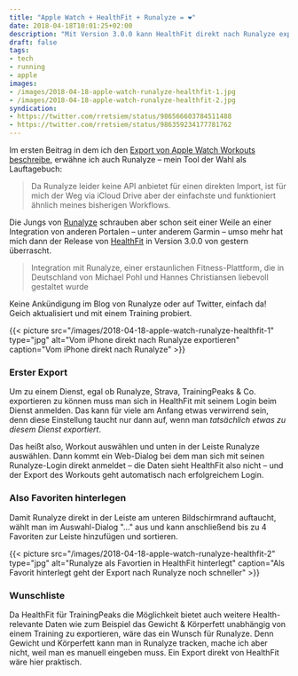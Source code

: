 ```yaml
---
title: "Apple Watch + HealthFit + Runalyze = ❤️"
date: 2018-04-18T10:01:25+02:00
description: "Mit Version 3.0.0 kann HealthFit direkt nach Runalyze exportieren!"
draft: false
tags:
- tech
- running
- apple
images:
- /images/2018-04-18-apple-watch-runalyze-healthfit-1.jpg
- /images/2018-04-18-apple-watch-runalyze-healthfit-2.jpg
syndication:
- https://twitter.com/rretsiem/status/986566603784511488
- https://twitter.com/rretsiem/status/986359234177781762
---
```




Im ersten Beitrag in dem ich den [Export von Apple Watch Workouts beschreibe](https://renem.net/post/2017-11-19-healthfit-apple-watch-daten-exportieren/), erwähne ich auch Runalyze – mein Tool der Wahl als Lauftagebuch:

> Da Runalyze leider keine API anbietet für einen direkten Import, ist für mich der Weg via iCloud Drive aber der einfachste und funktioniert ähnlich meines bisherigen Workflows.

Die Jungs von [Runalyze](https://runalyze.com/) schrauben aber schon seit einer Weile an einer Integration von anderen Portalen – unter anderem Garmin – umso mehr hat mich dann der Release von [HealthFit](https://itunes.apple.com/de/app/healthfit/id1202650514?mt=8&ct=wfiOS&at=11lKjS) in Version 3.0.0 von gestern überrascht.

> Integration mit Runalyze, einer erstaunlichen Fitness-Plattform, die in Deutschland von Michael Pohl und Hannes Christiansen liebevoll gestaltet wurde

Keine Ankündigung im Blog von Runalyze oder auf Twitter, einfach da! Geich aktualisiert und mit einem Training probiert.

{{< picture src="/images/2018-04-18-apple-watch-runalyze-healthfit-1" type="jpg" alt="Vom iPhone direkt nach Runalyze exportieren" caption="Vom iPhone direkt nach Runalyze" >}}

### Erster Export

Um zu einem Dienst, egal ob Runalyze, Strava, TrainingPeaks & Co. exportieren zu können muss man sich in HealthFit mit seinem Login beim Dienst anmelden. Das kann für viele am Anfang etwas verwirrend sein, denn diese Einstellung taucht nur dann auf, wenn man *tatsächlich etwas zu diesem Dienst exportiert*.

Das heißt also, Workout auswählen und unten in der Leiste Runalyze auswählen. Dann kommt ein Web-Dialog bei dem man sich mit seinen Runalyze-Login direkt anmeldet – die Daten sieht HealthFit also nicht – und der Export des Workouts geht automatisch nach erfolgreichem Login.

### Also Favoriten hinterlegen

Damit Runalyze direkt in der Leiste am unteren Bildschirmrand auftaucht, wählt man im Auswahl-Dialog "…" aus und kann anschließend bis zu 4 Favoriten zur Leiste hinzufügen und sortieren.

{{< picture src="/images/2018-04-18-apple-watch-runalyze-healthfit-2" type="jpg" alt="Runalyze als Favortien in HealthFit hinterlegt" caption="Als Favorit hinterlegt geht der Export nach Runalyze noch schneller" >}}

### Wunschliste

Da HealthFit für TrainingPeaks die Möglichkeit bietet auch weitere Health-relevante Daten wie zum Beispiel das Gewicht & Körperfett unabhängig von einem Training zu exportieren, wäre das ein Wunsch für Runalyze. Denn Gewicht und Körperfett kann man in Runalyze tracken, mache ich aber nicht, weil man es manuell eingeben muss. Ein Export direkt von HealthFit wäre hier praktisch.

